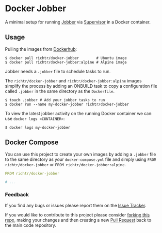 # Docker Jobber

A minimal setup for running [Jobber](https://dshearer.github.io/jobber/) via [Supervisor](http://supervisord.org/) in a Docker container.

## Usage

Pulling the images from [Dockerhub](https://hub.docker.com/):

    $ docker pull richtr/docker-jobber        # Ubuntu image
    $ docker pull richtr/docker-jobber:alpine # Alpine image

Jobber needs a `.jobber` file to schedule tasks to run.

The `richtr/docker-jobber` and `richtr/docker-jobber:alpine` images simplify the process by adding an ONBUILD task to copy a configuration file called `.jobber` in the same directory as the `Dockerfile`.

    $ touch .jobber # Add your jobber tasks to run
    $ docker run --name my-docker-jobber richtr/docker-jobber

To view the latest jobber activity on the running Docker container we can use `docker logs <CONTAINER>`:

    $ docker logs my-docker-jobber

## Docker Compose

You can use this project to create your own images by adding a `.jobber` file to the same directory as your `docker-compose.yml` file and simply using `FROM richtr/docker-jobber` or `FROM richtr/docker-jobber:alpine`.

``` yaml
FROM richtr/docker-jobber

# ...
```

### Feedback ###

If you find any bugs or issues please report them on the [Issue Tracker](https://github.com/richtr/docker-jobber/issues).

If you would like to contribute to this project please consider [forking this repo](https://github.com/richtr/docker-jobber/fork), making your changes and then creating a new [Pull Request](https://github.com/richtr/docker-jobber/pulls) back to the main code repository.
